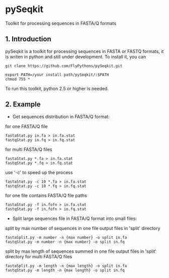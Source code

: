 # pySeqkit
Toolkit for processing sequences in FASTA/Q formats
## 1. Introduction
pySeqkit is a toolkit for processing sequences in FASTA or FASTQ formats, it is writen in python and still under development. To install it, you can  
```commandline
git clone https://github.com/FlyPythons/pySeqkit.git

export PATH=/your install path/pySeqkit/:$PATH
chmod 755 *
```
To run this toolkit, python 2.5 or higher is needed.
## 2. Example
* Get sequences distribution in FASTA/Q format:

for one FASTA/Q file
```commandline
fastaStat.py in.fa > in.fa.stat
fastqStat.py in.fq > in.fq.stat
```
for multi FASTA/Q files
```commandline
fastaStat.py *.fa > in.fa.stat
fastqStat.py *.fq > in.fq.stat
```
use '-c' to speed up the process
```commandline
fastaStat.py -c 10 *.fa > in.fa.stat
fastqStat.py -c 10 *.fq > in.fq.stat
```
for one file contains FASTA/Q file paths
```commandline
fastaStat.py -f in.fofn > in.fa.stat
fastqStat.py -f in.fofn > in.fq.stat
```
* Split large sequences file in FASTA/Q format into small files:

split by max number of sequences in one file
output files in 'split' directory
```commandline
fastaSplit.py -m number -n {max number} -o split in.fa
fastqStat.py -m number -n {max number} -o split in.fq
```
split by max length of sequences summed in one file
output files in 'split' directory
for multi FASTA/Q files
```commandline
fastaSplit.py -m length -n {max length} -o split in.fa
fastqStat.py -m length -n {max length} -o split in.fq
```
